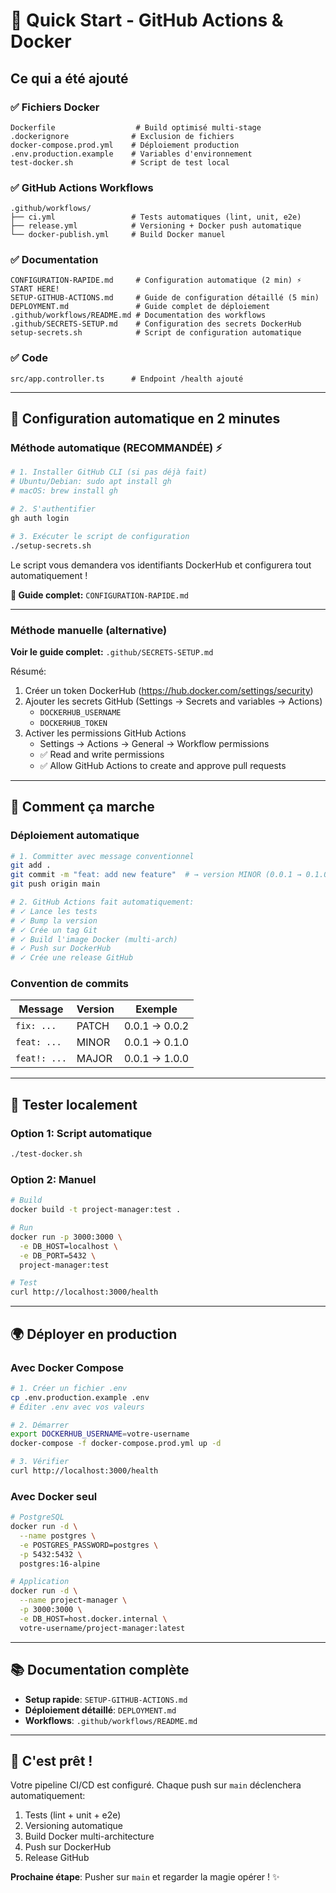 # 🚀 Quick Start - GitHub Actions & Docker

## Ce qui a été ajouté

### ✅ Fichiers Docker
```
Dockerfile                  # Build optimisé multi-stage
.dockerignore              # Exclusion de fichiers
docker-compose.prod.yml    # Déploiement production
.env.production.example    # Variables d'environnement
test-docker.sh             # Script de test local
```

### ✅ GitHub Actions Workflows
```
.github/workflows/
├── ci.yml                 # Tests automatiques (lint, unit, e2e)
├── release.yml            # Versioning + Docker push automatique
└── docker-publish.yml     # Build Docker manuel
```

### ✅ Documentation
```
CONFIGURATION-RAPIDE.md     # Configuration automatique (2 min) ⚡ START HERE!
SETUP-GITHUB-ACTIONS.md     # Guide de configuration détaillé (5 min)
DEPLOYMENT.md               # Guide complet de déploiement
.github/workflows/README.md # Documentation des workflows
.github/SECRETS-SETUP.md    # Configuration des secrets DockerHub
setup-secrets.sh            # Script de configuration automatique
```

### ✅ Code
```
src/app.controller.ts      # Endpoint /health ajouté
```

---

## 🎯 Configuration automatique en 2 minutes

### Méthode automatique (RECOMMANDÉE) ⚡

```bash
# 1. Installer GitHub CLI (si pas déjà fait)
# Ubuntu/Debian: sudo apt install gh
# macOS: brew install gh

# 2. S'authentifier
gh auth login

# 3. Exécuter le script de configuration
./setup-secrets.sh
```

Le script vous demandera vos identifiants DockerHub et configurera tout automatiquement !

**📖 Guide complet:** `CONFIGURATION-RAPIDE.md`

---

### Méthode manuelle (alternative)

**Voir le guide complet:** `.github/SECRETS-SETUP.md`

Résumé:
1. Créer un token DockerHub (https://hub.docker.com/settings/security)
2. Ajouter les secrets GitHub (Settings → Secrets and variables → Actions)
   - `DOCKERHUB_USERNAME`
   - `DOCKERHUB_TOKEN`
3. Activer les permissions GitHub Actions
   - Settings → Actions → General → Workflow permissions
   - ✅ Read and write permissions
   - ✅ Allow GitHub Actions to create and approve pull requests

---

## 🔄 Comment ça marche

### Déploiement automatique
```bash
# 1. Committer avec message conventionnel
git add .
git commit -m "feat: add new feature"  # → version MINOR (0.0.1 → 0.1.0)
git push origin main

# 2. GitHub Actions fait automatiquement:
# ✓ Lance les tests
# ✓ Bump la version
# ✓ Crée un tag Git
# ✓ Build l'image Docker (multi-arch)
# ✓ Push sur DockerHub
# ✓ Crée une release GitHub
```

### Convention de commits
| Message | Version | Exemple |
|---------|---------|---------|
| `fix: ...` | PATCH | 0.0.1 → 0.0.2 |
| `feat: ...` | MINOR | 0.0.1 → 0.1.0 |
| `feat!: ...` | MAJOR | 0.0.1 → 1.0.0 |

---

## 🧪 Tester localement

### Option 1: Script automatique
```bash
./test-docker.sh
```

### Option 2: Manuel
```bash
# Build
docker build -t project-manager:test .

# Run
docker run -p 3000:3000 \
  -e DB_HOST=localhost \
  -e DB_PORT=5432 \
  project-manager:test

# Test
curl http://localhost:3000/health
```

---

## 🌍 Déployer en production

### Avec Docker Compose
```bash
# 1. Créer un fichier .env
cp .env.production.example .env
# Éditer .env avec vos valeurs

# 2. Démarrer
export DOCKERHUB_USERNAME=votre-username
docker-compose -f docker-compose.prod.yml up -d

# 3. Vérifier
curl http://localhost:3000/health
```

### Avec Docker seul
```bash
# PostgreSQL
docker run -d \
  --name postgres \
  -e POSTGRES_PASSWORD=postgres \
  -p 5432:5432 \
  postgres:16-alpine

# Application
docker run -d \
  --name project-manager \
  -p 3000:3000 \
  -e DB_HOST=host.docker.internal \
  votre-username/project-manager:latest
```

---

## 📚 Documentation complète

- **Setup rapide**: `SETUP-GITHUB-ACTIONS.md`
- **Déploiement détaillé**: `DEPLOYMENT.md`
- **Workflows**: `.github/workflows/README.md`

---

## 🎉 C'est prêt !

Votre pipeline CI/CD est configuré. Chaque push sur `main` déclenchera automatiquement:
1. Tests (lint + unit + e2e)
2. Versioning automatique
3. Build Docker multi-architecture
4. Push sur DockerHub
5. Release GitHub

**Prochaine étape**: Pusher sur `main` et regarder la magie opérer ! ✨

